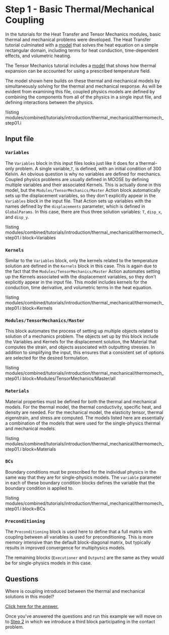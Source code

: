 # Step 1 - Basic Thermal/Mechanical Coupling

In the tutorials for the Heat Transfer and Tensor Mechanics modules,
basic thermal and mechanical problems were developed. The Heat Transfer tutorial
culminated with a [model](heat_transfer/tutorials/introduction/therm_step03a.md)
that solves the heat equation on a simple rectangular domain, including terms
for heat conduction, time-dependent effects, and volumetric heating.

The Tensor Mechanics tutorial includes a [model](solid_mechanics/tutorials/introduction/step03a.md)
that shows how thermal expansion can be accounted for using a prescribed
temperature field.

The model shown here builds on these thermal and mechanical models by simultaneously
solving for the thermal and mechanical response. As will be evident from examining this file,
coupled physics models are defined by combining the components from all of the physics
in a single input file, and defining interactions between the physics.

!listing modules/combined/tutorials/introduction/thermal_mechanical/thermomech_step01.i

## Input file

### `Variables`

The `Variables` block in this input files looks just like it does for a thermal-only
problem. A single variable,`T`, is defined, with an initial condition of 300 Kelvin.
An obvious question is why no variables are defined for mechanics. Coupled physics
problems are usually defined in MOOSE by defining multiple variables and their associated
Kernels. This is actually done in this model, but the `Modules/TensorMechanics/Master` Action
block automatically sets up the displacement variables, so they don't explicitly
appear in the `Variables` block in the input file. That Action sets up variables
with the names defined by the `displacements` parameter, which is defined in
`GlobalParams`. In this case, there are thus three solution variables: `T`, `disp_x`,
  and `disp_y`.

!listing modules/combined/tutorials/introduction/thermal_mechanical/thermomech_step01.i block=Variables

### `Kernels`

Similar to the `Variables` block, only the kernels related to the temperature solution
are defined in the `Kernels` block in this case. This is again due to the fact
that the `Modules/TensorMechanics/Master` Action automates setting up the Kernels associated
with the displacement variables, so they don't explicitly appear in the input file.
This model includes kernels for the conduction, time derivative, and volumetric terms
in the heat equation.

!listing modules/combined/tutorials/introduction/thermal_mechanical/thermomech_step01.i block=Kernels

### `Modules/TensorMechanics/Master`

This block automates the process of setting up multiple objects related to solution of
a mechanics problem. The objects set up by this block include the Variables and
Kernels for the displacement solution, the Material that computes the strain, and
objects associated with outputting stresses. In addition to simplifying the input,
this ensures that a consistent set of options are selected for the desired formulation.

!listing modules/combined/tutorials/introduction/thermal_mechanical/thermomech_step01.i block=Modules/TensorMechanics/Master/all

### `Materials`

Material properties must be defined for both the thermal and mechanical models.
For the thermal model, the thermal conductivity, specific heat, and density
are needed. For the mechanical model, the elasticity tensor, thermal eigenstrain, and stress
are computed. The models listed here are essentially a combination of the models
that were used for the single-physics thermal and mechanical models.

!listing modules/combined/tutorials/introduction/thermal_mechanical/thermomech_step01.i block=Materials

### `BCs`

Boundary conditions must be prescribed for the individual physics in the same way
that they are for single-physics models. The `variable` parameter in each of these
boundary condition blocks defines the variable that the boundary condition is
applied to.

!listing modules/combined/tutorials/introduction/thermal_mechanical/thermomech_step01.i block=BCs

### `Preconditioning`

The `Preconditioning` block is used here to define that a full matrix with coupling
between all variables is used for preconditioning. This is more memory intensive
than the default block-diagonal matrix, but typically results in improved convergence
for multiphysics models.

The remaining blocks (`Executioner` and `Outputs`) are the same as they would be for
single-physics models in this case.


## Questions

Where is coupling introduced between the thermal and mechanical solutions in
this model?

[Click here for the answer.](combined/tutorials/introduction/thermomech_answer01.md)

Once you've answered the questions and run this example we will move on to
[Step 2](combined/tutorials/introduction/step02.md) in which we introduce
a third block participating in the contact problem.
